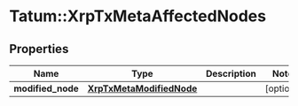 # Tatum::XrpTxMetaAffectedNodes

## Properties
Name | Type | Description | Notes
------------ | ------------- | ------------- | -------------
**modified_node** | [**XrpTxMetaModifiedNode**](XrpTxMetaModifiedNode.md) |  | [optional] 

